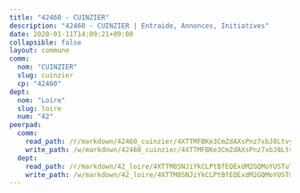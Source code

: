 ```yaml
---
title: "42460 - CUINZIER"
description: "42460 - CUINZIER | Entraide, Annonces, Initiatives"
date: 2020-01-11T14:09:21+09:00
collapsible: false
layout: commune
comm:
  nom: "CUINZIER"
  slug: cuinzier
  cp: "42460"
dept:
  nom: "Loire"
  slug: loire
  num: "42"
peerpad:
  comm:
    read_path: /r/markdown/42460_cuinzier/4XTTMFBKe3CmZdAXsPnz7xbJ8LtvyC2Fjd8nGWkvAU52uKtxQ
    write_path: /w/markdown/42460_cuinzier/4XTTMFBKe3CmZdAXsPnz7xbJ8LtvyC2Fjd8nGWkvAU52uKtxQ-K3TgU6v4LF6QJRZn41mbe1MiDRbPD7nKaVRYEeJzwa3gk9vXyLPzPyCrRjJER3xTSY3W2dv5YeY8FRS7tat5CxPhDeUUWtTKseCGnLS3bErgtpUhxnR2noBe5CDkJEraaMznFztx
  dept:
    read_path: /r/markdown/42_loire/4XTTM8SNJiYkCLPtBfEQExdM2GQMoYUSTuTytLrQfQVaaYJeW
    write_path: /w/markdown/42_loire/4XTTM8SNJiYkCLPtBfEQExdM2GQMoYUSTuTytLrQfQVaaYJeW-K3TgUi5YJecchkttgL3M6Pu99u8hH2akRrHDb4XXZXATCvGiyzrNbe23fQbzNYiKWDR2re6vQN4Gxv5BQ2dayjGg1AqxtpHRtgi6cm74UeqjVtXM2ZJFa6mvBKTRc4s3X6tJYycN
---
```


